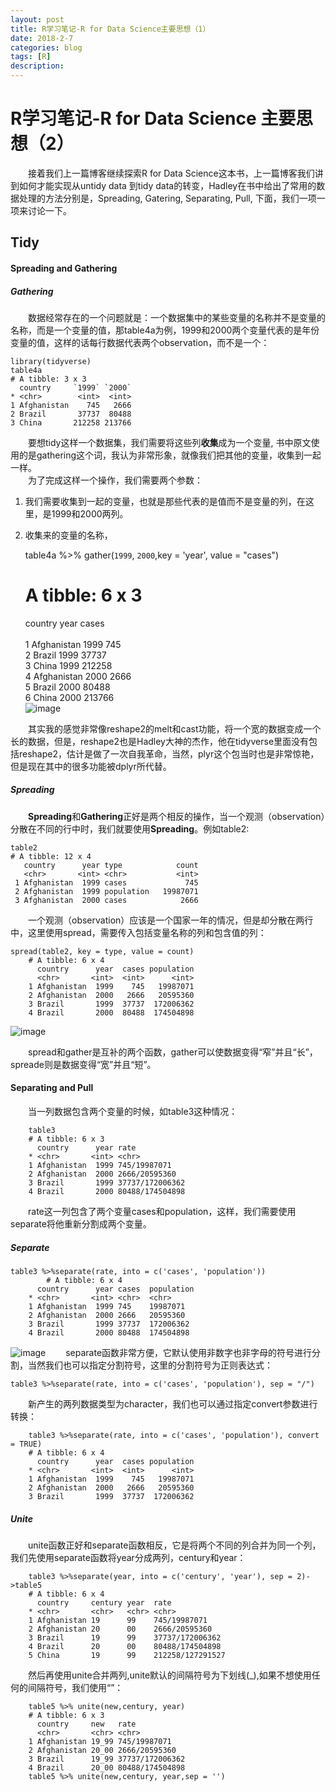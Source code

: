 ```yaml
---
layout: post
title: R学习笔记-R for Data Science主要思想（1）
date: 2018-2-7
categories: blog
tags: [R]
description:  
--- 
```

<script type="text/javascript" async src="https://cdn.mathjax.org/mathjax/latest/MathJax.js?config=TeX-MML-AM_CHTML"></script>

# R学习笔记-R for Data Science 主要思想（2）
&emsp;&emsp;接着我们上一篇博客继续探索R for Data Science这本书，上一篇博客我们讲到如何才能实现从untidy data 到tidy data的转变，Hadley在书中给出了常用的数据处理的方法分别是，Spreading, Gatering, Separating, Pull, 下面，我们一项一项来讨论一下。
## Tidy
#### Spreading and Gathering
##### Gathering
&emsp;&emsp;数据经常存在的一个问题就是：一个数据集中的某些变量的名称并不是变量的名称，而是一个变量的值，那table4a为例，1999和2000两个变量代表的是年份变量的值，这样的话每行数据代表两个observation，而不是一个：

    library(tidyverse)  
    table4a  
    # A tibble: 3 x 3  
      country     `1999` `2000`  
    * <chr>        <int>  <int>  
    1 Afghanistan    745   2666  
    2 Brazil       37737  80488  
    3 China       212258 213766  

&emsp;&emsp;要想tidy这样一个数据集，我们需要将这些列**收集**成为一个变量, 书中原文使用的是gathering这个词，我认为非常形象，就像我们把其他的变量，收集到一起一样。  
&emsp;&emsp;为了完成这样一个操作，我们需要两个参数：  
1. 我们需要收集到一起的变量，也就是那些代表的是值而不是变量的列，在这里，是1999和2000两列。  
2. 收集来的变量的名称，



    table4a %>% gather(`1999`, `2000`,key = 'year', value = "cases")    
    # A tibble: 6 x 3  
      country     year   cases  
      <chr>       <chr>  <int>  
    1 Afghanistan 1999     745  
    2 Brazil      1999   37737  
    3 China       1999  212258  
    4 Afghanistan 2000    2666  
    5 Brazil      2000   80488  
    6 China       2000  213766  
![image](http://r4ds.had.co.nz/images/tidy-9.png)

&emsp;&emsp;其实我的感觉非常像reshape2的melt和cast功能，将一个宽的数据变成一个长的数据，但是，reshape2也是Hadley大神的杰作，他在tidyverse里面没有包括reshape2，估计是做了一次自我革命，当然，plyr这个包当时也是非常惊艳，但是现在其中的很多功能被dplyr所代替。
##### Spreading
&emsp;&emsp;**Spreading**和**Gathering**正好是两个相反的操作，当一个观测（observation）分散在不同的行中时，我们就要使用**Spreading**。例如table2:  

    table2
    # A tibble: 12 x 4
       country      year type            count
       <chr>       <int> <chr>           <int>
     1 Afghanistan  1999 cases             745
     2 Afghanistan  1999 population   19987071
     3 Afghanistan  2000 cases            2666

&emsp;&emsp;一个观测（observation）应该是一个国家一年的情况，但是却分散在两行中，这里使用spread，需要传入包括变量名称的列和包含值的列：  

    spread(table2, key = type, value = count)
        # A tibble: 6 x 4
          country      year  cases population
          <chr>       <int>  <int>      <int>
        1 Afghanistan  1999    745   19987071
        2 Afghanistan  2000   2666   20595360
        3 Brazil       1999  37737  172006362
        4 Brazil       2000  80488  174504898
![image](http://r4ds.had.co.nz/images/tidy-8.png)

&emsp;&emsp;spread和gather是互补的两个函数，gather可以使数据变得“窄”并且“长”，spreade则是数据变得“宽”并且“短”。

#### Separating and Pull
&emsp;&emsp;当一列数据包含两个变量的时候，如table3这种情况：  

        table3
        # A tibble: 6 x 3
          country      year rate             
        * <chr>       <int> <chr>            
        1 Afghanistan  1999 745/19987071     
        2 Afghanistan  2000 2666/20595360    
        3 Brazil       1999 37737/172006362  
        4 Brazil       2000 80488/174504898    
        
&emsp;&emsp;rate这一列包含了两个变量cases和population，这样，我们需要使用separate将他重新分割成两个变量。
##### Separate 
    table3 %>%separate(rate, into = c('cases', 'population'))
            # A tibble: 6 x 4
          country      year cases  population
        * <chr>       <int> <chr>  <chr>     
        1 Afghanistan  1999 745    19987071  
        2 Afghanistan  2000 2666   20595360  
        3 Brazil       1999 37737  172006362 
        4 Brazil       2000 80488  174504898 
![image](http://r4ds.had.co.nz/images/tidy-17.png)
&emsp;&emsp;separate函数非常方便，它默认使用非数字也非字母的符号进行分割，当然我们也可以指定分割符号，这里的分割符号为正则表达式：    

    table3 %>%separate(rate, into = c('cases', 'population'), sep = "/")
&emsp;&emsp;新产生的两列数据类型为character，我们也可以通过指定convert参数进行转换：  

        table3 %>%separate(rate, into = c('cases', 'population'), convert = TRUE)
        # A tibble: 6 x 4
          country      year  cases population
        * <chr>       <int>  <int>      <int>
        1 Afghanistan  1999    745   19987071
        2 Afghanistan  2000   2666   20595360
        3 Brazil       1999  37737  172006362

##### Unite
&emsp;&emsp;unite函数正好和separate函数相反，它是将两个不同的列合并为同一个列，我们先使用separate函数将year分成两列，century和year：  

        table3 %>%separate(year, into = c('century', 'year'), sep = 2)->table5
        # A tibble: 6 x 4
          country     century year  rate             
        * <chr>       <chr>   <chr> <chr>            
        1 Afghanistan 19      99    745/19987071     
        2 Afghanistan 20      00    2666/20595360    
        3 Brazil      19      99    37737/172006362  
        4 Brazil      20      00    80488/174504898  
        5 China       19      99    212258/127291527

&emsp;&emsp;然后再使用unite合并两列,unite默认的间隔符号为下划线(_),如果不想使用任何的间隔符号，我们使用“”：   

        table5 %>% unite(new,century, year)
        # A tibble: 6 x 3
          country     new   rate             
          <chr>       <chr> <chr>            
        1 Afghanistan 19_99 745/19987071     
        2 Afghanistan 20_00 2666/20595360    
        3 Brazil      19_99 37737/172006362  
        4 Brazil      20_00 80488/174504898   
        table5 %>% unite(new,century, year,sep = '')




